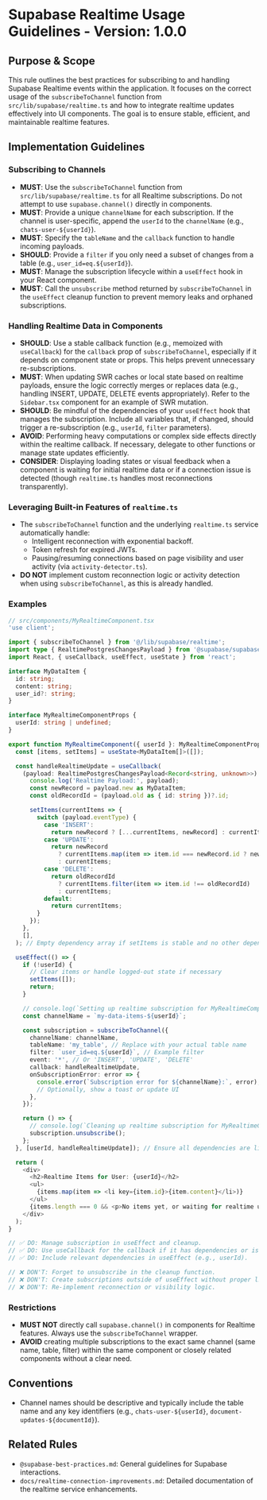 # Supabase Realtime Usage Guidelines - Version: 1.0.0

## Purpose & Scope

This rule outlines the best practices for subscribing to and handling Supabase Realtime events within the application. It focuses on the correct usage of the `subscribeToChannel` function from `src/lib/supabase/realtime.ts` and how to integrate realtime updates effectively into UI components. The goal is to ensure stable, efficient, and maintainable realtime features.

## Implementation Guidelines

### Subscribing to Channels

- **MUST**: Use the `subscribeToChannel` function from `src/lib/supabase/realtime.ts` for all Realtime subscriptions. Do not attempt to use `supabase.channel()` directly in components.
- **MUST**: Provide a unique `channelName` for each subscription. If the channel is user-specific, append the `userId` to the `channelName` (e.g., `chats-user-${userId}`).
- **MUST**: Specify the `tableName` and the `callback` function to handle incoming payloads.
- **SHOULD**: Provide a `filter` if you only need a subset of changes from a table (e.g., `user_id=eq.${userId}`).
- **MUST**: Manage the subscription lifecycle within a `useEffect` hook in your React component.
- **MUST**: Call the `unsubscribe` method returned by `subscribeToChannel` in the `useEffect` cleanup function to prevent memory leaks and orphaned subscriptions.

### Handling Realtime Data in Components

- **SHOULD**: Use a stable callback function (e.g., memoized with `useCallback`) for the `callback` prop of `subscribeToChannel`, especially if it depends on component state or props. This helps prevent unnecessary re-subscriptions.
- **MUST**: When updating SWR caches or local state based on realtime payloads, ensure the logic correctly merges or replaces data (e.g., handling INSERT, UPDATE, DELETE events appropriately). Refer to the `Sidebar.tsx` component for an example of SWR mutation.
- **SHOULD**: Be mindful of the dependencies of your `useEffect` hook that manages the subscription. Include all variables that, if changed, should trigger a re-subscription (e.g., `userId`, `filter` parameters).
- **AVOID**: Performing heavy computations or complex side effects directly within the realtime callback. If necessary, delegate to other functions or manage state updates efficiently.
- **CONSIDER**: Displaying loading states or visual feedback when a component is waiting for initial realtime data or if a connection issue is detected (though `realtime.ts` handles most reconnections transparently).

### Leveraging Built-in Features of `realtime.ts`

- The `subscribeToChannel` function and the underlying `realtime.ts` service automatically handle:
  - Intelligent reconnection with exponential backoff.
  - Token refresh for expired JWTs.
  - Pausing/resuming connections based on page visibility and user activity (via `activity-detector.ts`).
- **DO NOT** implement custom reconnection logic or activity detection when using `subscribeToChannel`, as this is already handled.

### Examples

```typescript
// src/components/MyRealtimeComponent.tsx
'use client';

import { subscribeToChannel } from '@/lib/supabase/realtime';
import type { RealtimePostgresChangesPayload } from '@supabase/supabase-js';
import React, { useCallback, useEffect, useState } from 'react';

interface MyDataItem {
  id: string;
  content: string;
  user_id?: string;
}

interface MyRealtimeComponentProps {
  userId: string | undefined;
}

export function MyRealtimeComponent({ userId }: MyRealtimeComponentProps) {
  const [items, setItems] = useState<MyDataItem[]>([]);

  const handleRealtimeUpdate = useCallback(
    (payload: RealtimePostgresChangesPayload<Record<string, unknown>>) => {
      console.log('Realtime Payload:', payload);
      const newRecord = payload.new as MyDataItem;
      const oldRecordId = (payload.old as { id: string })?.id;

      setItems(currentItems => {
        switch (payload.eventType) {
          case 'INSERT':
            return newRecord ? [...currentItems, newRecord] : currentItems;
          case 'UPDATE':
            return newRecord
              ? currentItems.map(item => item.id === newRecord.id ? newRecord : item)
              : currentItems;
          case 'DELETE':
            return oldRecordId
              ? currentItems.filter(item => item.id !== oldRecordId)
              : currentItems;
          default:
            return currentItems;
        }
      });
    },
    [],
  ); // Empty dependency array if setItems is stable and no other dependencies

  useEffect(() => {
    if (!userId) {
      // Clear items or handle logged-out state if necessary
      setItems([]);
      return;
    }

    // console.log(`Setting up realtime subscription for MyRealtimeComponent, user: ${userId}`);
    const channelName = `my-data-items-${userId}`;

    const subscription = subscribeToChannel({
      channelName: channelName,
      tableName: 'my_table', // Replace with your actual table name
      filter: `user_id=eq.${userId}`, // Example filter
      event: '*', // Or 'INSERT', 'UPDATE', 'DELETE'
      callback: handleRealtimeUpdate,
      onSubscriptionError: error => {
        console.error(`Subscription error for ${channelName}:`, error);
        // Optionally, show a toast or update UI
      },
    });

    return () => {
      // console.log(`Cleaning up realtime subscription for MyRealtimeComponent, user: ${userId}`);
      subscription.unsubscribe();
    };
  }, [userId, handleRealtimeUpdate]); // Ensure all dependencies are listed

  return (
    <div>
      <h2>Realtime Items for User: {userId}</h2>
      <ul>
        {items.map(item => <li key={item.id}>{item.content}</li>)}
      </ul>
      {items.length === 0 && <p>No items yet, or waiting for realtime updates...</p>}
    </div>
  );
}

// ✅ DO: Manage subscription in useEffect and cleanup.
// ✅ DO: Use useCallback for the callback if it has dependencies or is complex.
// ✅ DO: Include relevant dependencies in useEffect (e.g., userId).

// ❌ DON'T: Forget to unsubscribe in the cleanup function.
// ❌ DON'T: Create subscriptions outside of useEffect without proper lifecycle management.
// ❌ DON'T: Re-implement reconnection or visibility logic.
```

### Restrictions

- **MUST NOT** directly call `supabase.channel()` in components for Realtime features. Always use the `subscribeToChannel` wrapper.
- **AVOID** creating multiple subscriptions to the exact same channel (same name, table, filter) within the same component or closely related components without a clear need.

## Conventions

- Channel names should be descriptive and typically include the table name and any key identifiers (e.g., `chats-user-${userId}`, `document-updates-${documentId}`).

## Related Rules

- `@supabase-best-practices.md`: General guidelines for Supabase interactions.
- `docs/realtime-connection-improvements.md`: Detailed documentation of the realtime service enhancements.
